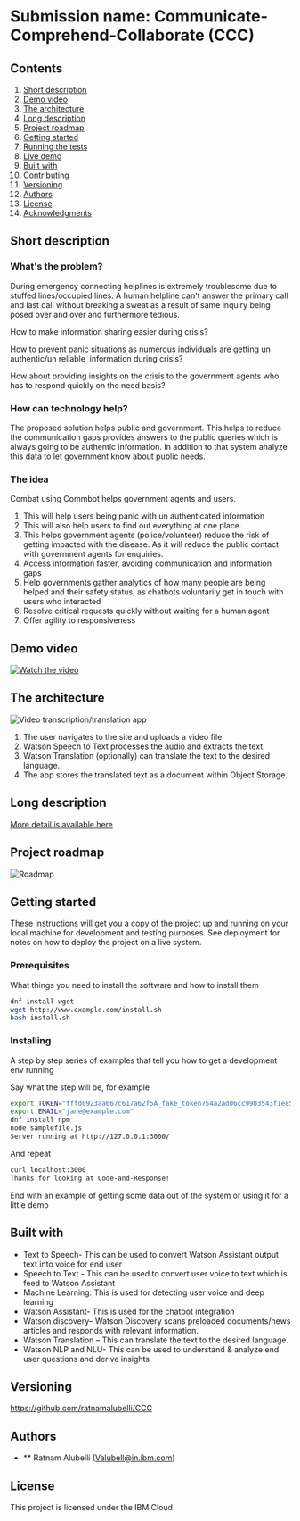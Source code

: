 # Submission name: Communicate-Comprehend-Collaborate (CCC)


## Contents

1. [Short description](#short-description)
1. [Demo video](#demo-video)
1. [The architecture](#the-architecture)
1. [Long description](#long-description)
1. [Project roadmap](#project-roadmap)
1. [Getting started](#getting-started)
1. [Running the tests](#running-the-tests)
1. [Live demo](#live-demo)
1. [Built with](#built-with)
1. [Contributing](#contributing)
1. [Versioning](#versioning)
1. [Authors](#authors)
1. [License](#license)
1. [Acknowledgments](#acknowledgments)

## Short description

### What's the problem?

During emergency connecting helplines is extremely troublesome due to stuffed lines/occupied lines. A human helpline can't answer the primary call and last call without breaking a sweat as a result of same inquiry being posed over and over and furthermore tedious.

How to make information sharing easier during crisis?

How to prevent panic situations as numerous individuals are getting un authentic/un reliable  information during crisis?

How about providing insights on the crisis to the government agents who has to respond quickly on the need basis?


### How can technology help?

The proposed solution helps public and government. This helps to reduce the communication gaps provides answers to the public queries which is always going to be authentic information. In addition to that system analyze this data to let government know about public needs.

### The idea

Combat using Commbot helps government agents and users. 

1)	This will help users being panic with un authenticated information
2)	This will also help users to find out everything at one place.
3)	This helps government agents (police/volunteer) reduce the risk of getting impacted with the disease. As it will reduce the public contact with government         agents for enquiries.
4)	Access information faster, avoiding communication and information gaps
5)	Help governments gather analytics of how many people are being helped and their safety status, as chatbots voluntarily get in touch with users who interacted
6)	Resolve critical requests quickly without waiting for a human agent
7)	Offer agility to responsiveness 

## Demo video

[![Watch the video](https://github.com/Code-and-Response/Liquid-Prep/blob/master/images/IBM-interview-video-image.png)](https://youtu.be/vOgCOoy_Bx0)

## The architecture

![Video transcription/translation app](https://developer.ibm.com/developer/tutorials/cfc-starter-kit-speech-to-text-app-example/images/cfc-covid19-remote-education-diagram-2.png)

1. The user navigates to the site and uploads a video file.
2. Watson Speech to Text processes the audio and extracts the text.
3. Watson Translation (optionally) can translate the text to the desired language.
4. The app stores the translated text as a document within Object Storage.

## Long description

[More detail is available here](DESCRIPTION.md)

## Project roadmap

![Roadmap](roadmap.jpg)

## Getting started

These instructions will get you a copy of the project up and running on your local machine for development and testing purposes. See deployment for notes on how to deploy the project on a live system.

### Prerequisites

What things you need to install the software and how to install them

```bash
dnf install wget
wget http://www.example.com/install.sh
bash install.sh
```

### Installing

A step by step series of examples that tell you how to get a development env running

Say what the step will be, for example

```bash
export TOKEN="fffd0923aa667c617a62f5A_fake_token754a2ad06cc9903543f1e85"
export EMAIL="jane@example.com"
dnf install npm
node samplefile.js
Server running at http://127.0.0.1:3000/
```

And repeat

```bash
curl localhost:3000
Thanks for looking at Code-and-Response!
```

End with an example of getting some data out of the system or using it for a little demo




## Built with

* Text to Speech- This can be used to convert Watson Assistant output text into voice for end user
* Speech to Text - This can be used to convert user voice to text which is feed to Watson Assistant
* Machine Learning: This is used for detecting user voice and deep learning
* Watson Assistant- This is used for the chatbot integration
* Watson discovery– Watson Discovery scans preloaded documents/news articles and responds with relevant information.
* Watson Translation – This can translate the text to the desired language.
* Watson NLP and NLU- This can be used to understand & analyze end user questions and derive insights


## Versioning

 https://github.com/ratnamalubelli/CCC

## Authors

* ** Ratnam Alubelli (Valubell@in.ibm.com)


## License

This project is licensed under the IBM Cloud



